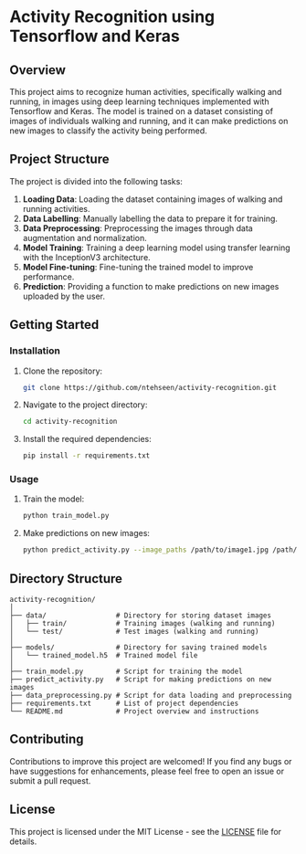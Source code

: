 
# Activity Recognition using Tensorflow and Keras <Walking or Running>

## Overview

This project aims to recognize human activities, specifically walking and running, in images using deep learning techniques implemented with Tensorflow and Keras. The model is trained on a dataset consisting of images of individuals walking and running, and it can make predictions on new images to classify the activity being performed.

## Project Structure

The project is divided into the following tasks:

1. **Loading Data**: Loading the dataset containing images of walking and running activities.
2. **Data Labelling**: Manually labelling the data to prepare it for training.
3. **Data Preprocessing**: Preprocessing the images through data augmentation and normalization.
4. **Model Training**: Training a deep learning model using transfer learning with the InceptionV3 architecture.
5. **Model Fine-tuning**: Fine-tuning the trained model to improve performance.
6. **Prediction**: Providing a function to make predictions on new images uploaded by the user.

## Getting Started

### Installation

1. Clone the repository:

   ```bash
   git clone https://github.com/ntehseen/activity-recognition.git
   ```

2. Navigate to the project directory:

   ```bash
   cd activity-recognition
   ```

3. Install the required dependencies:

   ```bash
   pip install -r requirements.txt
   ```

### Usage

1. Train the model:

   ```bash
   python train_model.py
   ```

2. Make predictions on new images:

   ```bash
   python predict_activity.py --image_paths /path/to/image1.jpg /path/to/image2.jpg --model_path /path/to/trained_model.h5
   ```

## Directory Structure

```
activity-recognition/
│
├── data/                 # Directory for storing dataset images
│   ├── train/            # Training images (walking and running)
│   └── test/             # Test images (walking and running)
│
├── models/               # Directory for saving trained models
│   └── trained_model.h5  # Trained model file
│
├── train_model.py        # Script for training the model
├── predict_activity.py   # Script for making predictions on new images
├── data_preprocessing.py # Script for data loading and preprocessing
├── requirements.txt      # List of project dependencies
└── README.md             # Project overview and instructions
```

## Contributing

Contributions to improve this project are welcomed! If you find any bugs or have suggestions for enhancements, please feel free to open an issue or submit a pull request.

## License

This project is licensed under the MIT License - see the [LICENSE](LICENSE) file for details.
```

